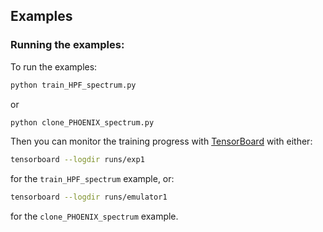Examples
----

### Running the examples:

To run the examples:

```bash
python train_HPF_spectrum.py
```

or

```bash
python clone_PHOENIX_spectrum.py
```

Then you can monitor the training progress with [TensorBoard](https://www.tensorflow.org/tensorboard) with either:


```bash
tensorboard --logdir runs/exp1
```
for the `train_HPF_spectrum` example, or:

```bash
tensorboard --logdir runs/emulator1
```

for the `clone_PHOENIX_spectrum` example.
